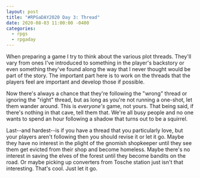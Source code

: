 ```yaml
---
layout: post
title: "#RPGaDAY2020 Day 3: Thread"
date: 2020-08-03 11:00:00 -0400
categories:
  - rpgs
  - rpgaday
---
```


When preparing a game I try to think about the various plot threads. They'll vary from ones I've introduced to something in the player's backstory or even something they've found along the way that I never thought would be part of the story. The important part here is to work on the threads that the players feel are important and develop those if possible.

Now there's always a chance that they're following the "wrong" thread or ignoring the "right" thread, but as long as you're not running a one-shot, let them wander around. This is _everyone's_ game, not yours. That being said, if there's nothing in that cave, tell them that. We're all busy people and no one wants to spend an hour following a shadow that turns out to be a squirrel.

Last--and hardest--is if you have a thread that you particularly love, but your players aren't following then you should revise it or let it go. Maybe they have no interest in the plight of the gnomish shopkeeper until they see them get evicted from their shop and become homeless. Maybe there's no interest in saving the elves of the forest until they become bandits on the road. Or maybe picking up converters from Tosche station just isn't that interesting. That's cool. Just let it go.

